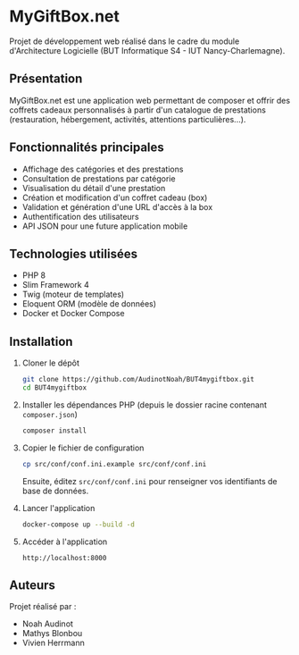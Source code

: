 # MyGiftBox.net

Projet de développement web réalisé dans le cadre du module d'Architecture Logicielle (BUT Informatique S4 - IUT Nancy-Charlemagne).

## Présentation

MyGiftBox.net est une application web permettant de composer et offrir des coffrets cadeaux personnalisés à partir d'un catalogue de prestations (restauration, hébergement, activités, attentions particulières...).

## Fonctionnalités principales

- Affichage des catégories et des prestations
- Consultation de prestations par catégorie
- Visualisation du détail d'une prestation
- Création et modification d'un coffret cadeau (box)
- Validation et génération d'une URL d'accès à la box
- Authentification des utilisateurs
- API JSON pour une future application mobile

## Technologies utilisées

- PHP 8
- Slim Framework 4
- Twig (moteur de templates)
- Eloquent ORM (modèle de données)
- Docker et Docker Compose

## Installation

1. Cloner le dépôt

    ```bash
    git clone https://github.com/AudinotNoah/BUT4mygiftbox.git
    cd BUT4mygiftbox
    ```

2. Installer les dépendances PHP (depuis le dossier racine contenant `composer.json`)

    ```bash
    composer install
    ```

3. Copier le fichier de configuration

    ```bash
    cp src/conf/conf.ini.example src/conf/conf.ini
    ```

    Ensuite, éditez `src/conf/conf.ini` pour renseigner vos identifiants de base de données.

4. Lancer l'application

    ```bash
    docker-compose up --build -d
    ```


5. Accéder à l'application

    ```
    http://localhost:8000
    ```


## Auteurs

Projet réalisé par :

- Noah Audinot 
- Mathys Blonbou
- Vivien Herrmann

